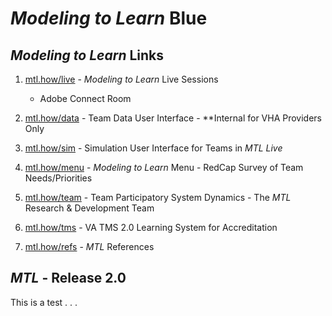 # *Modeling to Learn* Blue

## *Modeling to Learn* Links

1.  [mtl.how/live](https://www.mtl.how/live) - *Modeling to Learn* Live Sessions
    - Adobe Connect Room

2.  [mtl.how/data](https://www.mtl.how/data) - Team Data User Interface -
    \*\*Internal for VHA Providers Only

3.  [mtl.how/sim](https://www.mtl.how/sim) - Simulation User Interface for Teams
    in *MTL Live*

4.  [mtl.how/menu](https://www.mtl.how/menu) - *Modeling to Learn* Menu - RedCap
    Survey of Team Needs/Priorities

5.  [mtl.how/team](https://www.mtl.how/team) - Team Participatory System
    Dynamics - The *MTL* Research & Development Team

6.  [mtl.how/tms](https://www.mtl.how/tms) - VA TMS 2.0 Learning System for
    Accreditation

7.  [mtl.how/refs](https://www.mtl.how/refs) - *MTL* References

## *MTL* - Release 2.0

This is a test . . .

